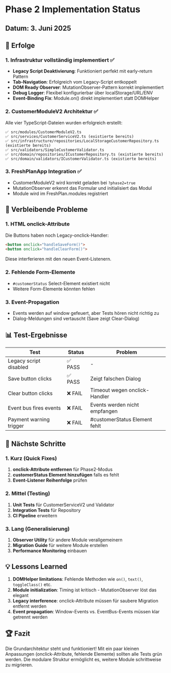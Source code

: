# Phase 2 Implementation Status

## Datum: 3. Juni 2025

## 🎉 Erfolge

### 1. Infrastruktur vollständig implementiert ✅
- **Legacy Script Deaktivierung**: Funktioniert perfekt mit early-return Pattern
- **Tab-Navigation**: Erfolgreich vom Legacy-Script entkoppelt
- **DOM Ready Observer**: MutationObserver-Pattern korrekt implementiert
- **Debug Logger**: Flexibel konfigurierbar über localStorage/URL/ENV
- **Event-Binding Fix**: Module.on() direkt implementiert statt DOMHelper

### 2. CustomerModuleV2 Architektur ✅
Alle vier TypeScript-Dateien wurden erfolgreich erstellt:

```
✅ src/modules/CustomerModuleV2.ts
✅ src/services/CustomerServiceV2.ts (existierte bereits)
✅ src/infrastructure/repositories/LocalStorageCustomerRepository.ts (existierte bereits)
✅ src/validators/SimpleCustomerValidator.ts
✅ src/domain/repositories/ICustomerRepository.ts (existierte bereits)
✅ src/domain/validators/ICustomerValidator.ts (existierte bereits)
```

### 3. FreshPlanApp Integration ✅
- CustomerModuleV2 wird korrekt geladen bei `?phase2=true`
- MutationObserver erkennt das Formular und initialisiert das Modul
- Module wird im FreshPlan.modules registriert

## 🔴 Verbleibende Probleme

### 1. HTML onclick-Attribute
Die Buttons haben noch Legacy-onclick-Handler:
```html
<button onclick="handleSaveForm()">
<button onclick="handleClearForm()">
```
Diese interferieren mit den neuen Event-Listenern.

### 2. Fehlende Form-Elemente
- `#customerStatus` Select-Element existiert nicht
- Weitere Form-Elemente könnten fehlen

### 3. Event-Propagation
- Events werden auf window gefeuert, aber Tests hören nicht richtig zu
- Dialog-Meldungen sind vertauscht (Save zeigt Clear-Dialog)

## 📊 Test-Ergebnisse

| Test | Status | Problem |
|------|--------|---------|
| Legacy script disabled | ✅ PASS | - |
| Save button clicks | ✅ PASS | Zeigt falschen Dialog |
| Clear button clicks | ❌ FAIL | Timeout wegen onclick-Handler |
| Event bus fires events | ❌ FAIL | Events werden nicht empfangen |
| Payment warning trigger | ❌ FAIL | #customerStatus Element fehlt |

## 🔧 Nächste Schritte

### 1. Kurz (Quick Fixes)
1. **onclick-Attribute entfernen** für Phase2-Modus
2. **customerStatus Element hinzufügen** falls es fehlt
3. **Event-Listener Reihenfolge** prüfen

### 2. Mittel (Testing)
1. **Unit Tests** für CustomerServiceV2 und Validator
2. **Integration Tests** für Repository
3. **CI Pipeline** erweitern

### 3. Lang (Generalisierung)
1. **Observer Utility** für andere Module verallgemeinern
2. **Migration Guide** für weitere Module erstellen
3. **Performance Monitoring** einbauen

## 💡 Lessons Learned

1. **DOMHelper limitations**: Fehlende Methoden wie `on()`, `text()`, `toggleClass()` etc.
2. **Module initialization**: Timing ist kritisch - MutationObserver löst das elegant
3. **Legacy interference**: onclick-Attribute müssen für saubere Migration entfernt werden
4. **Event propagation**: Window-Events vs. EventBus-Events müssen klar getrennt werden

## 🏆 Fazit

Die Grundarchitektur steht und funktioniert! Mit ein paar kleinen Anpassungen (onclick-Attribute, fehlende Elemente) sollten alle Tests grün werden. Die modulare Struktur ermöglicht es, weitere Module schrittweise zu migrieren.